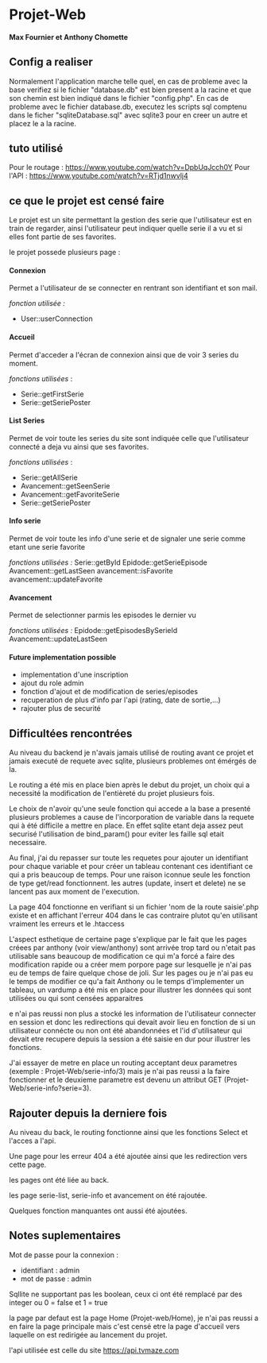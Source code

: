 # Projet-Web
#### Max Fournier et Anthony Chomette
## Config a realiser
Normalement l'application marche telle quel, en cas de probleme avec la base verifiez si le fichier "database.db" est bien present a la racine et que son chemin est bien indiqué dans le fichier "config.php". 
En cas de probleme avec le fichier database.db, executez les scripts sql comptenu dans le ficher "sqliteDatabase.sql" avec sqlite3 pour en creer un autre et placez le a la racine.


## tuto utilisé 
Pour le routage : https://www.youtube.com/watch?v=DpbUqJcch0Y
Pour l'API : https://www.youtube.com/watch?v=RTjd1nwvlj4

## ce que le projet est censé faire
Le projet est un site permettant la gestion des serie que l'utilisateur est en train de regarder, ainsi l'utilisateur peut indiquer quelle serie il a vu et si elles font partie de ses favorites.

le projet possede plusieurs page :

#### Connexion
Permet a l'utilisateur de se connecter en rentrant son identifiant et son mail.

*fonction utilisée :*
- User::userConnection

#### Accueil
Permet d'acceder a l'écran de connexion ainsi que de voir 3 series du moment.

*fonctions utilisées* :
- Serie::getFirstSerie
- Serie::getSeriePoster

#### List Series
Permet de voir toute les series du site sont indiquée celle que l'utilisateur connecté a deja vu ainsi que ses favorites.

*fonctions utilisées* :
- Serie::getAllSerie
- Avancement::getSeenSerie
- Avancement::getFavoriteSerie
- Serie::getSeriePoster

#### Info serie
Permet de voir toute les info d'une serie et de signaler une serie comme etant une serie favorite

*fonctions utilisées :*
Serie::getById
Epidode::getSerieEpisode
Avancement::getLastSeen
avancement::isFavorite
avancement::updateFavorite

#### Avancement
Permet de selectionner parmis les episodes le dernier vu

*fonctions utilisées :*
Epidode::getEpisodesBySerieId
Avancement::updateLastSeen

#### Future implementation possible 
- implementation d'une inscription
- ajout du role admin
- fonction d'ajout et de modification de series/episodes
- recuperation de plus d'info par l'api (rating, date de sortie,...)
- rajouter plus de securité


## Difficultées rencontrées

Au niveau du backend je n'avais jamais utilisé de routing avant ce projet et jamais executé de requete avec sqlite, plusieurs problemes ont émérgés de la. 

Le routing a été mis en place bien après le debut du projet, un choix  qui a necessité la modification de l'entièreté du projet plusieurs fois.

Le choix de n'avoir qu'une seule fonction qui accede a la base a presenté plusieurs problemes a cause de l'incorporation de variable dans la requete qui à été difficile a mettre en place. En effet sqlite etant deja assez peut securisé l'utilisation de bind_param() pour eviter les faille sql etait necessaire.

Au final, j'ai du repasser sur toute les requetes pour ajouter un identifiant pour chaque variable et pour créer un tableau contenant ces identifiant ce qui a pris beaucoup de temps. Pour une raison iconnue seule les fonction de type get/read fonctionnent. les autres (update, insert et delete) ne se lancent pas aux moment de l'execution.

La page 404 fonctionne en verifiant si un fichier 'nom de la route saisie'.php existe et en affichant l'erreur 404 dans le cas contraire plutot qu'en utilisant vraiment les erreurs et le .htaccess

L'aspect esthetique de certaine page s'explique par le fait que les pages créees par anthony (voir view/anthony) sont arrivée trop tard ou n'etait pas utilisable sans beaucoup de modification ce qui m'a forcé a faire des modification rapide ou a créer mem porpore page sur lesquelle je n'ai pas eu de temps de faire quelque chose de joli. Sur les pages ou je n'ai pas eu le temps de modifier ce qu'a fait Anthony ou le temps d'implementer un tableau, un vardump a été mis en place pour illustrer les données qui sont utilisées ou qui sont censées apparaitres

e n'ai pas reussi non plus a stocké les information de l'utilisateur connecter en session et donc les redirections qui devait avoir lieu en fonction de si un utilisateur connécte ou non ont été abandonnées  et l'id d'utilisateur qui devait etre recupere depuis la session a été saisie en dur pour illustrer les fonctions.

J'ai essayer de metre en place un routing acceptant deux parametres (exemple : Projet-Web/serie-info/3) mais je n'ai pas reussi a la faire fonctionner et le deuxieme parametre est devenu un attribut GET (Projet-Web/serie-info?serie=3).


## Rajouter depuis la derniere fois
Au niveau du back, le routing fonctionne ainsi que les fonctions Select et l'acces a l'api. 

Une page pour les erreur 404 a été ajoutée ainsi que les redirection vers cette page.

les pages ont été liée au back.

les page serie-list, serie-info et avancement on été rajoutée.

Quelques fonction manquantes ont aussi été ajoutées.


## Notes suplementaires

Mot de passe pour la connexion :
- identifiant : admin
- mot de passe : admin

Sqllite ne supportant pas les boolean, ceux ci ont été remplacé par des integer ou 0 = false et 1 = true

la page par defaut est la page Home (Projet-web/Home), je n'ai pas reussi a en faire la page principale mais c'est censé etre la page d'accueil vers laquelle on est redirigée au lancement du projet.

l'api utilisée est celle du site https://api.tvmaze.com 
